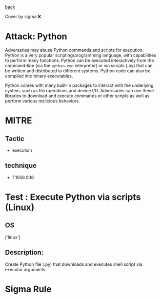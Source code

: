 [back](../index.md)

Cover by sigma :x: 

# Attack: Python

 Adversaries may abuse Python commands and scripts for execution. Python is a very popular scripting/programming language, with capabilities to perform many functions. Python can be executed interactively from the command-line (via the <code>python.exe</code> interpreter) or via scripts (.py) that can be written and distributed to different systems. Python code can also be compiled into binary executables.

Python comes with many built-in packages to interact with the underlying system, such as file operations and device I/O. Adversaries can use these libraries to download and execute commands or other scripts as well as perform various malicious behaviors.

# MITRE
## Tactic
  - execution

## technique
  - T1059.006

# Test : Execute Python via scripts (Linux)

## OS

 ['linux']

## Description:

 Create Python file (.py) that downloads and executes shell script via executor arguments

# Sigma Rule
